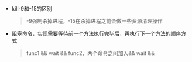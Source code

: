 - kill-9和-15的区别
    >-9强制杀掉进程，-15在杀掉进程之前会做一些资源清理操作

- 阻塞命令，实现需要等待前一个方法执行完毕后，再执行下一个方法的顺序方式
  >func1 && wait && func2，两个命令之间加入&& wait &&
  

